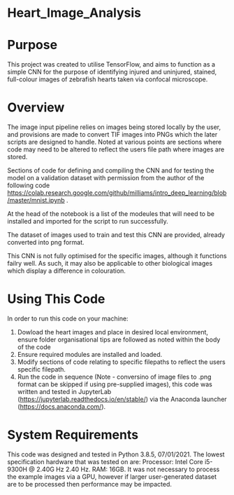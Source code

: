 # Heart_Image_Analysis

# Purpose
This project was created to utilise TensorFlow, and aims to function as a simple CNN for the purpose of identifying injured and uninjured, stained, full-colour images of zebrafish hearts taken via confocal microscope. 

# Overview
The image input pipeline relies on images being stored locally by the user, and provisions are made to convert TIF images into PNGs which the later scripts are designed to handle. Noted at various points are sections where code may need to be altered to reflect the users file path where images are stored. 

Sections of code for defining and compiling the CNN and for testing the model on a validation dataset with permission from the author of the following code https://colab.research.google.com/github/milliams/intro_deep_learning/blob/master/mnist.ipynb .

At the head of the notebook is a list of the modeules that will need to be installed and imported for the script to run successfully. 

The dataset of images used to train and test this CNN are provided, already converted into png format. 

This CNN is not fully optimised for the specific images, although it functions failry well. As such, it may also be applicable to other biological images which display a difference in colouration. 

# Using This Code
In order to run this code on your machine:
1) Dowload the heart images and place in desired local environment, ensure folder organisational tips are followed as noted within the body of the code
2) Ensure required modules are installed and loaded. 
3) Modify sections of code relating to specific filepaths to reflect the users specific filepath.
4) Run the code in sequence (Note - conversino of image files to .png format can be skipped if using pre-supplied images), this code was written and tested in JupyterLab (https://jupyterlab.readthedocs.io/en/stable/) via the Anaconda launcher (https://docs.anaconda.com/).

# System Requirements
This code was designed and tested in Python 3.8.5, 07/01/2021.
The lowest specification hardware that was tested on are:
Processor: Intel Core i5-9300H @ 2.40G Hz 2.40 Hz.
RAM: 16GB.
It was not necessary to process the example images via a GPU, however if larger user-generated dataset are to be processed then performance may be impacted. 
